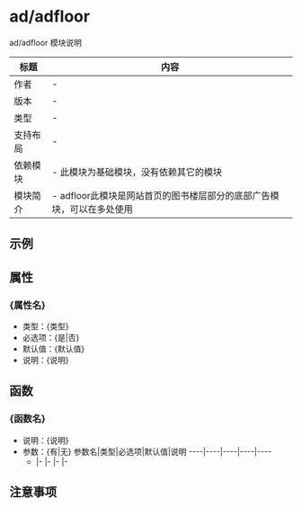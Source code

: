 # ad/adfloor

ad/adfloor 模块说明

标题|内容
----|----
作者|-
版本|-
类型|-
支持布局|-
依赖模块|- 此模块为基础模块，没有依赖其它的模块
模块简介|- adfloor此模块是网站首页的图书楼层部分的底部广告模块，可以在多处使用

## 示例
<!--example|DO NOT CHANGE!-->

## 属性

### {属性名}

- 类型：{类型}
- 必选项：{是|否}
- 默认值：{默认值}
- 说明：{说明}

## 函数

### {函数名}

- 说明：{说明}
- 参数：{有|无}
	参数名|类型|必选项|默认值|说明
	----|----|----|----|----
	-   |-   |-   |-   |-


## 注意事项


